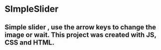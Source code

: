 # SImpleSlider

## Simple slider , use the arrow keys to change the image or wait. This project was created with JS, CSS and HTML.
